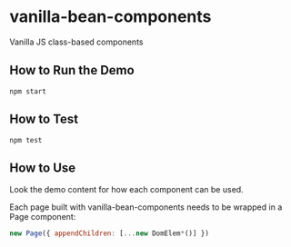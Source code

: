 # vanilla-bean-components

Vanilla JS class-based components

## How to Run the Demo

`npm start`

## How to Test

`npm test`

## How to Use

Look the demo content for how each component can be used.

Each page built with vanilla-bean-components needs to be wrapped in a Page component:

```js
new Page({ appendChildren: [...new DomElem*()] })
```
